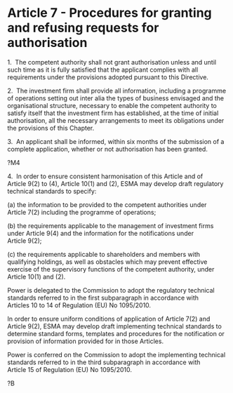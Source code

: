 # Article 7 - Procedures for granting and refusing requests for authorisation


1.  The competent authority shall not grant authorisation unless and until such time as it is fully satisfied that the applicant complies with all requirements under the provisions adopted pursuant to this Directive.

2.  The investment firm shall provide all information, including a programme of operations setting out inter alia the types of business envisaged and the organisational structure, necessary to enable the competent authority to satisfy itself that the investment firm has established, at the time of initial authorisation, all the necessary arrangements to meet its obligations under the provisions of this Chapter.

3.  An applicant shall be informed, within six months of the submission of a complete application, whether or not authorisation has been granted.

?M4

4.  In order to ensure consistent harmonisation of this Article and of Article 9(2) to (4), Article 10(1) and (2), ESMA may develop draft regulatory technical standards to specify:

(a) the information to be provided to the competent authorities under Article 7(2) including the programme of operations;

(b) the requirements applicable to the management of investment firms under Article 9(4) and the information for the notifications under Article 9(2);

(c) the requirements applicable to shareholders and members with qualifying holdings, as well as obstacles which may prevent effective exercise of the supervisory functions of the competent authority, under Article 10(1) and (2).

Power is delegated to the Commission to adopt the regulatory technical standards referred to in the first subparagraph in accordance with Articles 10 to 14 of Regulation (EU) No 1095/2010.

In order to ensure uniform conditions of application of Article 7(2) and Article 9(2), ESMA may develop draft implementing technical standards to determine standard forms, templates and procedures for the notification or provision of information provided for in those Articles.

Power is conferred on the Commission to adopt the implementing technical standards referred to in the third subparagraph in accordance with Article 15 of Regulation (EU) No 1095/2010.

?B
